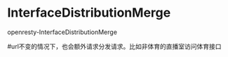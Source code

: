 # InterfaceDistributionMerge
openresty-InterfaceDistributionMerge

#url不变的情况下，也会额外请求分发请求。比如非体育的直播室访问体育接口

